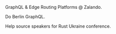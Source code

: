 GraphQL & Edge Routing Platforms @ Zalando.  

Do Berlin GraphQL.  

Help source speakers for Rust Ukraine conference.  

